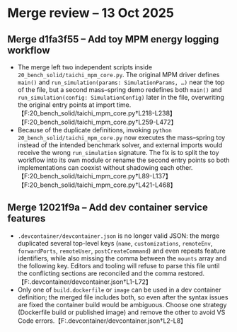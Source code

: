 # Merge review – 13 Oct 2025

## Merge d1fa3f55 – Add toy MPM energy logging workflow
- The merge left two independent scripts inside `20_bench_solid/taichi_mpm_core.py`. The original MPM driver defines `main()` and `run_simulation(params: SimulationParams, …)` near the top of the file, but a second mass–spring demo redefines both `main()` and `run_simulation(config: SimulationConfig)` later in the file, overwriting the original entry points at import time.【F:20_bench_solid/taichi_mpm_core.py†L218-L238】【F:20_bench_solid/taichi_mpm_core.py†L259-L472】
- Because of the duplicate definitions, invoking `python 20_bench_solid/taichi_mpm_core.py` now executes the mass–spring toy instead of the intended benchmark solver, and external imports would receive the wrong `run_simulation` signature. The fix is to split the toy workflow into its own module or rename the second entry points so both implementations can coexist without shadowing each other.【F:20_bench_solid/taichi_mpm_core.py†L89-L137】【F:20_bench_solid/taichi_mpm_core.py†L421-L468】

## Merge 12021f9a – Add dev container service features
- `.devcontainer/devcontainer.json` is no longer valid JSON: the merge duplicated several top-level keys (`name`, `customizations`, `remoteEnv`, `forwardPorts`, `remoteUser`, `postCreateCommand`) and even repeats feature identifiers, while also missing the comma between the `mounts` array and the following key. Editors and tooling will refuse to parse this file until the conflicting sections are reconciled and the comma restored.【F:.devcontainer/devcontainer.json†L1-L72】
- Only one of `build.dockerfile` or `image` can be used in a dev container definition; the merged file includes both, so even after the syntax issues are fixed the container build would be ambiguous. Choose one strategy (Dockerfile build or published image) and remove the other to avoid VS Code errors.【F:.devcontainer/devcontainer.json†L2-L8】
